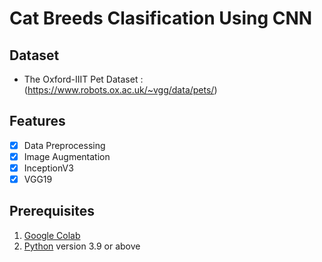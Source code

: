 Cat Breeds Clasification Using CNN
==

## Dataset 
* The Oxford-IIIT Pet Dataset : (https://www.robots.ox.ac.uk/~vgg/data/pets/)

## Features 

- [x] Data Preprocessing
- [x] Image Augmentation
- [x] InceptionV3
- [x] VGG19

## Prerequisites

1. [Google Colab](https://colab.research.google.com/)
2. [Python](https://www.python.org/downloads/) version 3.9 or above

